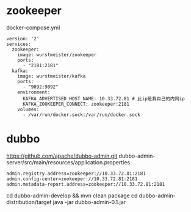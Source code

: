 # zookeeper
docker-compose.yml

```
version: '2'
services:
  zookeeper:
    image: wurstmeister/zookeeper
    ports:
      - "2181:2181"
  kafka:
    image: wurstmeister/kafka
    ports:
      - "9092:9092"
    environment:
      KAFKA_ADVERTISED_HOST_NAME: 10.33.72.81 # 此ip是我自己的内网ip
      KAFKA_ZOOKEEPER_CONNECT: zookeeper:2181
    volumes:
      - /var/run/docker.sock:/var/run/docker.sock
```
# dubbo
https://github.com/apache/dubbo-admin.git
dubbo-admin-server/src/main/resources/application.properties

``` stylus
admin.registry.address=zookeeper://10.33.72.81:2181
admin.config-center=zookeeper://10.33.72.81:2181
admin.metadata-report.address=zookeeper://10.33.72.81:2181
```
cd dubbo-admin-develop && mvn clean package
cd dubbo-admin-distribution/target
java -jar dubbo-admin-0.1.jar